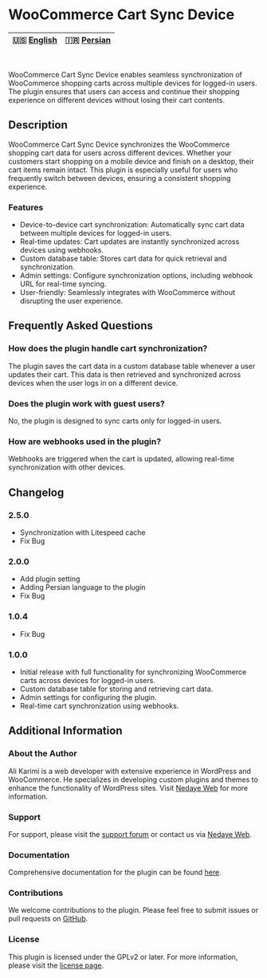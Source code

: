 # WooCommerce Cart Sync Device

| 🇺🇸 [English](README.md) | 🇮🇷 [Persian](README-FA.md) |
|--------------------------|----------------------------|
<br>

WooCommerce Cart Sync Device enables seamless synchronization of WooCommerce shopping carts across multiple devices for logged-in users. The plugin ensures that users can access and continue their shopping experience on different devices without losing their cart contents.

## Description

WooCommerce Cart Sync Device synchronizes the WooCommerce shopping cart data for users across different devices. Whether your customers start shopping on a mobile device and finish on a desktop, their cart items remain intact. This plugin is especially useful for users who frequently switch between devices, ensuring a consistent shopping experience.

### Features

- Device-to-device cart synchronization: Automatically sync cart data between multiple devices for logged-in users.
- Real-time updates: Cart updates are instantly synchronized across devices using webhooks.
- Custom database table: Stores cart data for quick retrieval and synchronization.
- Admin settings: Configure synchronization options, including webhook URL for real-time syncing.
- User-friendly: Seamlessly integrates with WooCommerce without disrupting the user experience.

## Frequently Asked Questions

### How does the plugin handle cart synchronization?

The plugin saves the cart data in a custom database table whenever a user updates their cart. This data is then retrieved and synchronized across devices when the user logs in on a different device.

### Does the plugin work with guest users?

No, the plugin is designed to sync carts only for logged-in users.

### How are webhooks used in the plugin?

Webhooks are triggered when the cart is updated, allowing real-time synchronization with other devices.

## Changelog

### 2.5.0

- Synchronization with Litespeed cache
- Fix Bug

### 2.0.0

- Add plugin setting
- Adding Persian language to the plugin
- Fix Bug

### 1.0.4

- Fix Bug

### 1.0.0

- Initial release with full functionality for synchronizing WooCommerce carts across devices for logged-in users.
- Custom database table for storing and retrieving cart data.
- Admin settings for configuring the plugin.
- Real-time cart synchronization using webhooks.

## Additional Information

### About the Author

Ali Karimi is a web developer with extensive experience in WordPress and WooCommerce. He specializes in developing custom plugins and themes to enhance the functionality of WordPress sites. Visit [Nedaye Web](https://nedayeweb.ir) for more information.

### Support

For support, please visit the [support forum](https://wordpress.org/support/plugin/WooCommerce-Cart-Sync-Device) or contact us via [Nedaye Web](https://nedayeweb.ir).

### Documentation

Comprehensive documentation for the plugin can be found [here](https://github.com/clonerdev/WooCommerce-Cart-Sync-Device).

### Contributions

We welcome contributions to the plugin. Please feel free to submit issues or pull requests on [GitHub](https://github.com/clonerdev/WooCommerce-Cart-Sync-Device).

### License

This plugin is licensed under the GPLv2 or later. For more information, please visit the [license page](https://www.gnu.org/licenses/gpl-2.0.html).
